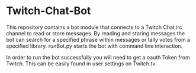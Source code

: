 # Twitch-Chat-Bot

This repository contains a bot module that connects to a Twitch Chat irc channel to read or store messages.
By reading and storing messages the bot can search for a specified phrase within messages or tally votes
from a specified library.  runBot.py starts the bot with command line interaction.

In order to run the bot successfully you will need to get a oauth Token from Twitch.  This can be easily found
in user settings on Twitch.tv.
